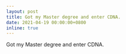 ```yaml
---
layout: post
title: Got my Master degree and enter CDNA.
date: 2021-04-19 00:00:00+0800
inline: true
---
```


Got my Master degree and enter CDNA.
